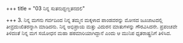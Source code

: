 +++
title = "03 ನಿನ್ನ ಸುತನುದ್ದಣ್ಡತನದಲಿ"

+++
3. ನಿನ್ನ ಮಗನು ಗರ್ವದಿಂದ ನಿನ್ನ ತಮ್ಮನ ಮಕ್ಕಳಾದ ಪಾಂಡವರನ್ನು ಮೋಸದ ಜೂಜಾಟದಲ್ಲಿ ತೀವ್ರದುಃಖಿತರನ್ನಾಗಿ ಮಾಡಿದನು. ನಿನ್ನ ಅಭಿಪ್ರಾಯ ಮತ್ತು ವಿದುರನ ಮಾತುಗಳನ್ನು ಗೌರವಿಸಿದನೇ. ಪ್ರಪಂಚವೇ ತಿಳಿದಂತೆ ನಿನ್ನ ಮಗ ಸಯೋಧನ ಮಹಾ ಹಠಮಾರಿಯಾಗಿದ್ದಾನೆ ಎಂದು ಆ ಮುನಿಪ ಧೃತರಾಷ್ಟ್ರನಿಗೆ ತಿಳಿಸಿದ.